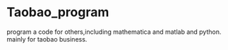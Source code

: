 # Taobao_program
program a code for others,including mathematica and matlab and python.
mainly for taobao business.
